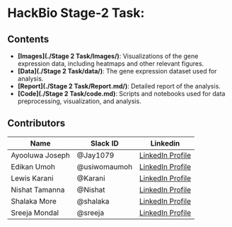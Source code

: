 # HackBio Stage-2 Task: 

## Contents
- **[Images](./Stage 2 Task/Images/)**: Visualizations of the gene expression data, including heatmaps and other relevant figures.
- **[Data](./Stage 2 Task/data/)**: The gene expression dataset used for analysis.
- **[Report](./Stage 2 Task/Report.md/)**: Detailed report of the analysis.
- **[Code](./Stage 2 Task/code.md)**: Scripts and notebooks used for data preprocessing, visualization, and analysis.

 ## Contributors
|Name|Slack ID|Linkedin|
| ----------- |----------- |----------- |
|Ayooluwa Joseph|@Jay1079| <a href="https://www.linkedin.com/in/ayooluwa-joseph/" target="_blank">	LinkedIn Profile</a> |
|Edikan Umoh|@usiwomaumoh| <a href="https://www.linkedin.com/in/edikan-umoh/" target="_blank">	LinkedIn Profile</a>|
|Lewis Karani|@Karani|<a href="https://www.linkedin.com/in/lewis-karani/" target="_blank">	LinkedIn Profile</a>|
|Nishat Tamanna|@Nishat| <a href="." target="_blank">	LinkedIn Profile</a>|
|Shalaka More|@shalaka| <a href="https://www.linkedin.com/in/shalaka-more-03277913b/" target="_blank">	LinkedIn Profile</a>  |
|Sreeja Mondal|@sreeja| <a href="https://linkedin.com/in/sreejamondal263/" target="_blank">	LinkedIn Profile</a> |
